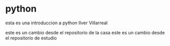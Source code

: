 # python
 esta es una introduccion a python 
 Ilver Villarreal

este es un cambio desde el repositorio de la casa
este es un cambio desde el repositorio de estudio